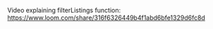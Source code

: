 Video explaining filterListings function: https://www.loom.com/share/316f6326449b4f1abd6bfe1329d6fc8d
